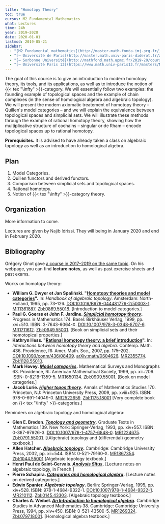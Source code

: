 ```yaml
---
title: "Homotopy Theory"
toc: true
cursus: M2 Fundamental Mathematics
what: Lectures
time: 24h
year: 2019–2020
date: 2020-01-01
lastmod: 2019-05-21
sidebar:
  - "[M2 Fundamental mathematics](http://master-math-fonda.imj-prg.fr/)"
  - "[→ Université de Paris](http://master.math.univ-paris-diderot.fr/annee/m2-math/)"
  - "[→ Sorbonne Université](http://mathfond.math.upmc.fr/2019-20/cours.html)"
  - "[→ Université Paris 13](https://www.math.univ-paris13.fr/masters/Masters_M2_recherche.html)"
---
```


The goal of this course is to give an introduction to modern homotopy theory, its tools, and its applications, as well as to introduce the notion of {{< tex "\infty" >}}-category. We will essentially follow two examples: the founding example of topological spaces and the example of chain complexes (in the sense of homological algebra and algebraic topology). We will present the modern axiomatic treatement of homotopy theory – Quillen's model categories – and we will explain the equivalence between topological spaces and simplicial sets. We will illustrate these methods through the example of rational homotopy theory, showing how the multiplicative structure of cochains – singular or de Rham – encode topological spaces up to rational homotopy.

**Prerequisites.** It is advised to have already taken a class on algebraic topology as well as an introduction to homological algebra.

## Plan

1. Model Categories.
2. Quillen functors and derived functors.
3. Comparison between simplicial sets and topological spaces.
4. Rational homotopy.
6. Notion of {{< tex "\infty" >}}-category theory.

## Organization

<div class="alert alert-info" role="alert">More information to come.</div>

Lectures are given by Najib Idrissi.
They will being in January 2020 and end in February 2020.

## Bibliography

<div class="alert alert-primary" role="alert">
Grégory Ginot gave <a href="https://www.math.univ-paris13.fr/~ginot/Homotopie/">a course in 2017–2019 on the same topic</a>.
On his webpage, you can find <strong><a class="alert-link" ref="https://www.math.univ-paris13.fr/%7Eginot/Homotopie/Ginot-homotopie2019.pdf">lecture notes</a></strong>, as well as past exercise sheets and past exams.
</div>

Works on homotopy theory:

* **William G. Dwyer et Jan Spaliński. "[Homotopy theories and model categories](http://www.math.jhu.edu/%7Eeriehl/616/DwyerSpalinski.pdf)".** In: *Handbook of algebraic topology*. Amsterdam: North-Holland, 1995, pp. 73–126. [DOI:10.1016/B978-044481779-2/50003-1](https://dx.doi.org/10.1016/B978-044481779-2/50003-1). [MR1361887](http://www.ams.org/mathscinet-getitem?mr=1361887). [Zbl:0869.55018](https://zbmath.org/?q=an%3A0869.55018). <span class="text-muted">[Introduction to model categories.]</span>
* **Paul G. Goerss et John F. Jardine. *[Simplicial homotopy theory](http://dodo.pdmi.ras.ru/~topology/books/goerss-jardine.pdf)*.** Progress in Mathematics 174. Basel: Birkhäuser Verlag, 1999, pp. xvi+510. ISBN: 3-7643-6064-X. [DOI:10.1007/978-3-0348-8707-6](10.1007/978-3-0348-8707-6). [MR1711612](http://www.ams.org/mathscinet-getitem?mr=1711612). [Zbl:0949.55001](https://zbmath.org/?q=an%3A0949.55001). <span class="text-muted">[Book on simplicial sets and their homotopical properties.]</span>
* **Kathryn Hess. "[Rational homotopy theory: a brief introduction](https://arxiv.org/pdf/math/0604626.pdf)".** In: *Interactions between homotopy theory and algebra*. Contemp. Math. 436. Providence, RI: Amer. Math. Soc., 2007, pp. 175–202. [DOI:10.1090/conm/436/08409](https://dx.doi.org/10.1090/conm/436/08409). [arXiv:math/0604626](http://arxiv.org/abs/math/0604626). [MR2355774](http://www.ams.org/mathscinet-getitem?mr=2355774). [Zbl:1128.55010](https://zbmath.org/?q=an%3A1128.55010).
* **Mark Hovey. *[Model categories](https://web.math.rochester.edu/people/faculty/doug/otherpapers/hovey-model-cats.pdf)*.** Mathematical Surveys and Monographs 63. Providence, RI: American Mathematical Society, 1999, pp. xii+209. ISBN: 0-8218-1359-5. [MR1650134](http://www.ams.org/mathscinet-getitem?mr=1650134). [Zbl:0909.55001](https://zbmath.org/?q=an%3A0909.55001). <span class="text-muted">[Book on model categories.]</span>
* **Jacob Lurie. *[Higher topos theory](http://www.math.harvard.edu/~lurie/papers/croppedtopoi.pdf)*.** Annals of Mathematics Studies 170. Princeton, NJ: Princeton University Press, 2009, pp. xviii+925. ISBN: 978-0-691-14049-0. [MR2522659](http://www.ams.org/mathscinet-getitem?mr=2522659). [Zbl:1175.18001](https://zbmath.org/?q=an%3A1175.18001) <span class="text-muted">[Very complete book on {{< tex "\infty" >}}-categories.]</span>

Reminders on algebraic topology and homological algebra:

* **Glen E. Bredon. *[Topology and geometry](http://virtualmath1.stanford.edu/~ralph/math215b/Bredon.pdf)*.** Graduate Texts in Mathematics 139. New York: Springer-Verlag, 1993, pp. xiv+557. ISBN: 0-387-97926-3. [DOI:10.1007/978-1-4757-6848-0](https://dx.doi.org/10.1007/978-1-4757-6848-0). [MR1224675](http://www.ams.org/mathscinet-getitem?mr=1224675). [Zbl:0791.55001](https://zbmath.org/?q=an%3A0791.55001). <span class="text-muted">[(Algebraic) topology and (differential) geometry textbook.]</span>
* **Allen Hatcher. *[Algebraic topology](https://pi.math.cornell.edu/~hatcher/AT/AT.pdf)*.** Cambridge: Cambridge University Press, 2002, pp. xii+544. ISBN: 0-521-79160-X. [MR1867354](http://www.ams.org/mathscinet-getitem?mr=1867354). [Zbl:1044.55001](https://zbmath.org/?q=an%3A1044.55001) <span class="text-muted">[Algebraic topology textbook.]</span>
* **Henri Paul de Saint-Gervais. *[Analysis Situs](http://analysis-situs.math.cnrs.fr)*.** <span class="text-muted">[Lecture notes on algebraic topology, in French.]
* **Pierre Schapira. *[Categories and homological algebra](https://webusers.imj-prg.fr/%7Epierre.schapira/lectnotes/HomAl.pdf)*.** <span class="text-muted">[Lecture notes on derived categories.]</span>
* **Edwin Spanier. *Algebraic topology*.** Berlin: Springer-Verlag, 1995, pp. xiv+528. ISBN: 978-1-4684-9322-1. [DOI:10.1007/978-1-4684-9322-1](https://dx.doi.org/10.1007/978-1-4684-9322-1). [MR210112](https://mathscinet.ams.org/mathscinet-getitem?mr=210112). [Zbl:0145.43303](https://zbmath.org/?q=an%3A0145.43303). <span class="text-muted">[Algebraic topology textbook.]</span>
* **Charles A. Weibel. *[An Introduction to homological algebra](https://math.mit.edu/~hrm/18.906/weibel-homological-algebra.pdf)*.** Cambridge Studies in Advanced Mathematics 38. Cambridge: Cambridge University Press, 1994, pp. xiv+450. ISBN: 0-521-43500-5. [MR1269324](http://www.ams.org/mathscinet-getitem?mr=1269324). [Zbl:0797.18001](https://zbmath.org/?q=an%3A0797.18001). <span class="text-muted">[Homological algebra textbook.]</span>
